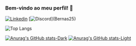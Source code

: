 ### Bem-vindo ao meu perfil! 👋
[![Linkedin](https://img.shields.io/badge/LinkedIn-0077B5?style=for-the-badge&logo=linkedin&logoColor=white)](https://www.linkedin.com/in/bernardo-silva-5b8a5b264/)
[![Discord]([https://img.shields.io/badge/LinkedIn-0077B5?style=for-the-badge&logo=linkedin&logoColor=white](https://img.shields.io/badge/Discord-7289DA?style=for-the-badge&logo=discord&logoColor=white))](Bernas25)

![Top Langs](https://github-readme-stats.vercel.app/api/top-langs/?username=bernardo-lopo&layout=compact)

[![Anurag's GitHub stats-Dark](https://github-readme-stats.vercel.app/api?username=bernardo-lopo&show_icons=true&theme=dark#gh-dark-mode-only)](https://github.com/anuraghazra/github-readme-stats#gh-dark-mode-only)
[![Anurag's GitHub stats-Light](https://github-readme-stats.vercel.app/api?username=bernardo-lopo&show_icons=true&theme=default#gh-light-mode-only)](https://github.com/anuraghazra/github-readme-stats#gh-light-mode-only)

